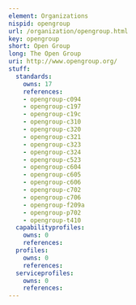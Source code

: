 ```yaml
---
element: Organizations
nispid: opengroup
url: /organization/opengroup.html
key: opengroup
short: Open Group
long: The Open Group
uri: http://www.opengroup.org/
stuff:
  standards:
    owns: 17
    references:
    - opengroup-c094
    - opengroup-c197
    - opengroup-c19c
    - opengroup-c310
    - opengroup-c320
    - opengroup-c321
    - opengroup-c323
    - opengroup-c324
    - opengroup-c523
    - opengroup-c604
    - opengroup-c605
    - opengroup-c606
    - opengroup-c702
    - opengroup-c706
    - opengroup-f209a
    - opengroup-p702
    - opengroup-t410
  capabilityprofiles:
    owns: 0
    references:
  profiles:
    owns: 0
    references:
  serviceprofiles:
    owns: 0
    references:
---
```

